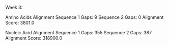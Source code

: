 Week 3:


Amino Acids Alignment
Sequence 1 Gaps:  9     Sequence 2 Gaps:  0       Alignment Score:  3801.0


Nucleic Acid Alignment
Sequence 1 Gaps:  355      Sequence 2 Gaps:  387      Alignment Score:  318900.0